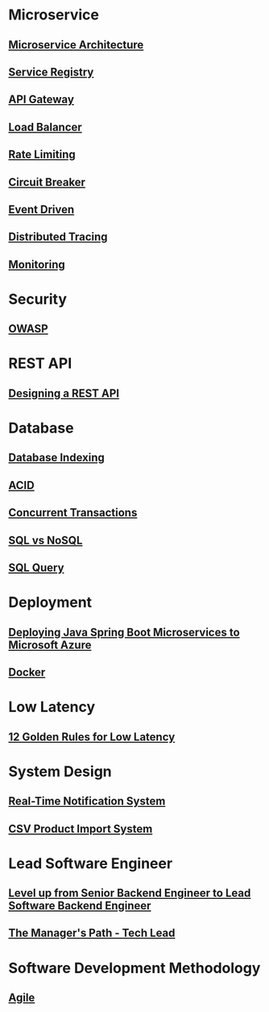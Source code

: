 # Microservice
## [Microservice Architecture](microservice/README.md)
## [Service Registry](microservice/service-registry/README.md)
## [API Gateway](microservice/api-gateway/README.md)
## [Load Balancer](microservice/load-balancer/README.md)
## [Rate Limiting](microservice/rate-limiting/README.md)
## [Circuit Breaker](microservice/circuit-breaker/README.md)
## [Event Driven](microservice/event-driven/README.md)
## [Distributed Tracing](microservice/distributed-tracing/README.md)
## [Monitoring](microservice/monitoring/README.md)

# Security
## [OWASP](owasp/README.md)

# REST API
## [Designing a REST API](rest-api/README.md)

# Database
## [Database Indexing](database/performance/README.md)
## [ACID](database/acid/README.md)
## [Concurrent Transactions](database/concurrency/README.md)
## [SQL vs NoSQL](database/database-types/README.md)
## [SQL Query](database/sql-queries/README.md)

# Deployment
## [Deploying Java Spring Boot Microservices to Microsoft Azure](deployment/azure/README.md)
## [Docker](deployment/docker/README.md)

# Low Latency
## [12 Golden Rules for Low Latency](low-latency/README.md)

# System Design
## [Real-Time Notification System](system-design/realtime-notification/README.md)
## [CSV Product Import System](system-design/csv-product-import/README.md)

# Lead Software Engineer
## [Level up from Senior Backend Engineer to Lead Software Backend Engineer](lead-software-engineer/README.md)
## [The Manager's Path - Tech Lead](the-managers-path/tech-lead/README.md)

# Software Development Methodology
## [Agile](development/methodology/agile/README.md)

